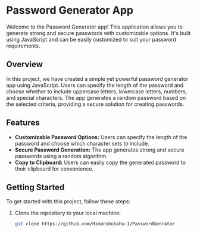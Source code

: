  # Password Generator App

Welcome to the Password Generator app! This application allows you to generate strong and secure passwords with customizable options. It's built using JavaScript and can be easily customized to suit your password requirements.

## Overview

In this project, we have created a simple yet powerful password generator app using JavaScript. Users can specify the length of the password and choose whether to include uppercase letters, lowercase letters, numbers, and special characters. The app generates a random password based on the selected criteria, providing a secure solution for creating passwords.

## Features

- **Customizable Password Options:** Users can specify the length of the password and choose which character sets to include.
- **Secure Password Generation:** The app generates strong and secure passwords using a random algorithm.
- **Copy to Clipboard:** Users can easily copy the generated password to their clipboard for convenience.

## Getting Started

To get started with this project, follow these steps:

1. Clone the repository to your local machine:

   ```bash
   git clone https://github.com/HimanshuSahu-1/PasswordGenrator
